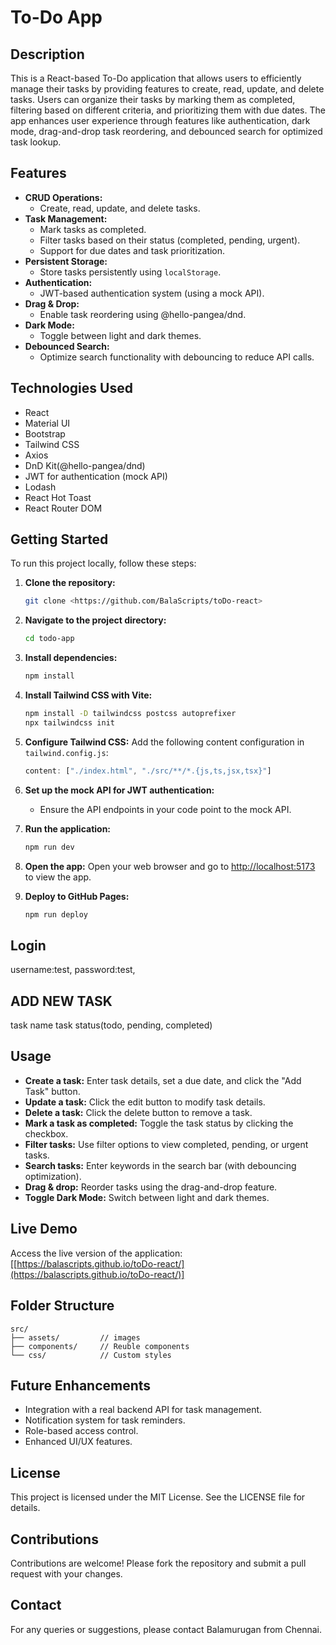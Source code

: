 # To-Do App

## Description

This is a React-based To-Do application that allows users to efficiently manage their tasks by providing features to create, read, update, and delete tasks. Users can organize their tasks by marking them as completed, filtering based on different criteria, and prioritizing them with due dates. The app enhances user experience through features like authentication, dark mode, drag-and-drop task reordering, and debounced search for optimized task lookup.

## Features

- **CRUD Operations:**
  - Create, read, update, and delete tasks.
- **Task Management:**
  - Mark tasks as completed.
  - Filter tasks based on their status (completed, pending, urgent).
  - Support for due dates and task prioritization.
- **Persistent Storage:**
  - Store tasks persistently using `localStorage`.
- **Authentication:**
  - JWT-based authentication system (using a mock API).
- **Drag & Drop:**
  - Enable task reordering using @hello-pangea/dnd.
- **Dark Mode:**
  - Toggle between light and dark themes.
- **Debounced Search:**
  - Optimize search functionality with debouncing to reduce API calls.

## Technologies Used

- React
- Material UI
- Bootstrap
- Tailwind CSS
- Axios
- DnD Kit(@hello-pangea/dnd)
- JWT for authentication (mock API)
- Lodash
- React Hot Toast
- React Router DOM

## Getting Started

To run this project locally, follow these steps:

1. **Clone the repository:**

   ```bash
   git clone <https://github.com/BalaScripts/toDo-react>
   ```

2. **Navigate to the project directory:**

   ```bash
   cd todo-app
   ```

3. **Install dependencies:**

   ```bash
   npm install
   ```

4. **Install Tailwind CSS with Vite:**

   ```bash
   npm install -D tailwindcss postcss autoprefixer
   npx tailwindcss init
   ```

5. **Configure Tailwind CSS:** Add the following content configuration in `tailwind.config.js`:

   ```javascript
   content: ["./index.html", "./src/**/*.{js,ts,jsx,tsx}"]
   ```

6. **Set up the mock API for JWT authentication:**

   - Ensure the API endpoints in your code point to the mock API.

7. **Run the application:**

   ```bash
   npm run dev
   ```

8. **Open the app:**
   Open your web browser and go to [http://localhost:5173](http://localhost:5173/toDo-react/) to view the app.

9. **Deploy to GitHub Pages:**

   ```bash
   npm run deploy
   ```
   
## Login
username:test,
password:test,

## ADD NEW TASK
task name
task status(todo, pending, completed)

## Usage

- **Create a task:** Enter task details, set a due date, and click the "Add Task" button.
- **Update a task:** Click the edit button to modify task details.
- **Delete a task:** Click the delete button to remove a task.
- **Mark a task as completed:** Toggle the task status by clicking the checkbox.
- **Filter tasks:** Use filter options to view completed, pending, or urgent tasks.
- **Search tasks:** Enter keywords in the search bar (with debouncing optimization).
- **Drag & drop:** Reorder tasks using the drag-and-drop feature.
- **Toggle Dark Mode:** Switch between light and dark themes.

## Live Demo

Access the live version of the application: [[https://balascripts.github.io/toDo-react/](https://balascripts.github.io/toDo-react/)]

## Folder Structure

```
src/
├── assets/         // images
├── components/     // Reuble components
└── css/            // Custom styles
```

## Future Enhancements

- Integration with a real backend API for task management.
- Notification system for task reminders.
- Role-based access control.
- Enhanced UI/UX features.

## License

This project is licensed under the MIT License. See the LICENSE file for details.

## Contributions

Contributions are welcome! Please fork the repository and submit a pull request with your changes.

## Contact

For any queries or suggestions, please contact Balamurugan from Chennai.

